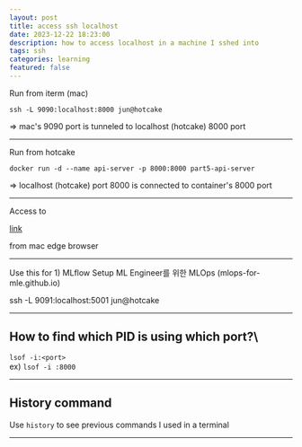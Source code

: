 ```yaml
---
layout: post
title: access ssh localhost
date: 2023-12-22 18:23:00
description: how to access localhost in a machine I sshed into
tags: ssh
categories: learning
featured: false
---
```


Run from iterm (mac)

`ssh -L 9090:localhost:8000 jun@hotcake`

=> mac's 9090 port is tunneled to localhost (hotcake) 8000 port

---

Run from hotcake

`docker run -d --name api-server -p 8000:8000 part5-api-server`

=> localhost (hotcake) port 8000 is connected to container's 8000 port

---


Access to

[link](http://localhost:9090/docs)

from mac edge browser

---

Use this for 1) MLflow Setup ML Engineer를 위한 MLOps (mlops-for-mle.github.io)

ssh -L 9091:localhost:5001 jun@hotcake

--- 

## How to find which PID is using which port?\
`lsof -i:<port>`\
ex) `lsof -i :8000`

---

## History command
Use `history` to see previous commands I used in a terminal

---


